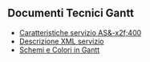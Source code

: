 ## Documenti Tecnici Gantt
- [Caratteristiche servizio AS&-x2f;400](Sorgenti/MB/DOC/LOCGNT_01)
- [Descrizione XML servizio](Sorgenti/MB/DOC/LOCGNT_XML)
- [Schemi e Colori in Gantt](Sorgenti/MB/DOC/LOCGNT_02)
